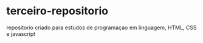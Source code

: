# terceiro-repositorio
repositorio criado para estudos de programaçao  em linguagem, HTML, CSS e javascript 
